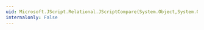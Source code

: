 ```yaml
---
uid: Microsoft.JScript.Relational.JScriptCompare(System.Object,System.Object)
internalonly: False
---
```

